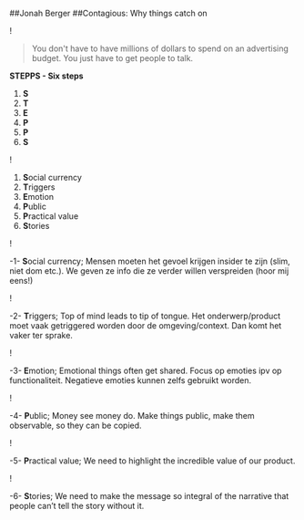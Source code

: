  
##Jonah Berger
##Contagious: Why things catch on

!

>You don't have to have millions of dollars to spend on an advertising budget. You just have to get people to talk.

**STEPPS - Six steps**

1. **S** 
2. **T**
3. **E**
4. **P**
5. **P**
6. **S**

!

1. **S**ocial currency 
2. **T**riggers
3. **E**motion
4. **P**ublic
5. **P**ractical value
6. **S**tories

!

-1- **S**ocial currency; Mensen moeten het gevoel krijgen insider te zijn (slim, niet dom etc.). We geven ze info die ze verder willen verspreiden (hoor mij eens!)

!

-2- **T**riggers; Top of mind leads to tip of tongue. Het onderwerp/product moet vaak getriggered worden door de omgeving/context. Dan komt het vaker ter sprake.

!

-3- **E**motion; Emotional things often get shared. Focus op emoties ipv op functionaliteit. Negatieve emoties kunnen zelfs gebruikt worden.

!


-4- **P**ublic; Money see money do. Make things public, make them observable, so they can be copied.

!

-5- **P**ractical value; We need to highlight the incredible value of our product.

!

-6- **S**tories; We need to make the message so integral of the narrative that people can’t tell the story without it.




